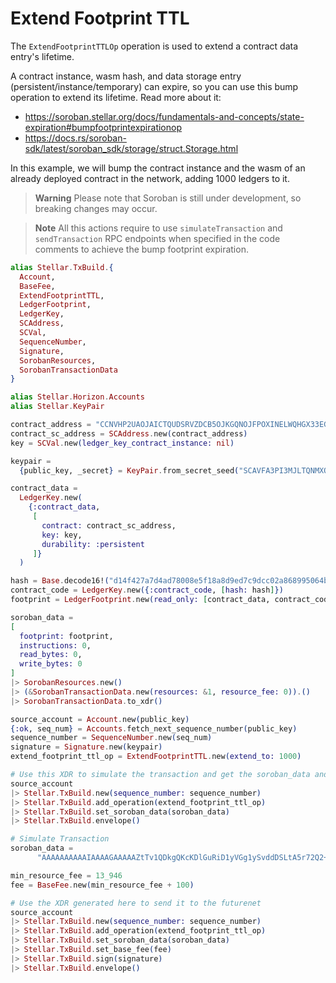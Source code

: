 # Extend Footprint TTL

The `ExtendFootprintTTLOp` operation is used to extend a contract data entry's lifetime.

A contract instance, wasm hash, and data storage entry (persistent/instance/temporary) can expire, so you can use this bump operation to extend its lifetime.
Read more about it:

- https://soroban.stellar.org/docs/fundamentals-and-concepts/state-expiration#bumpfootprintexpirationop
- https://docs.rs/soroban-sdk/latest/soroban_sdk/storage/struct.Storage.html

In this example, we will bump the contract instance and the wasm of an already deployed contract in the network, adding 1000 ledgers to it.

> **Warning**
> Please note that Soroban is still under development, so breaking changes may occur.

> **Note**
> All this actions require to use `simulateTransaction` and `sendTransaction` RPC endpoints when specified in the code comments to achieve the bump footprint expiration.

```elixir
alias Stellar.TxBuild.{
  Account,
  BaseFee,
  ExtendFootprintTTL,
  LedgerFootprint,
  LedgerKey,
  SCAddress,
  SCVal,
  SequenceNumber,
  Signature,
  SorobanResources,
  SorobanTransactionData
}

alias Stellar.Horizon.Accounts
alias Stellar.KeyPair

contract_address = "CCNVHP2UAOJAICTQUDSRVZDCB5OJKGQNOJFPOXINELWQHGX33EG34NV2"
contract_sc_address = SCAddress.new(contract_address)
key = SCVal.new(ledger_key_contract_instance: nil)

keypair =
  {public_key, _secret} = KeyPair.from_secret_seed("SCAVFA3PI3MJLTQNMXOUNBSEUOSY66YMG3T2KCQKLQBENNVLVKNPV3EK")

contract_data =
  LedgerKey.new(
    {:contract_data,
     [
       contract: contract_sc_address,
       key: key,
       durability: :persistent
     ]}
  )

hash = Base.decode16!("d14f427a7d4ad78008e5f18a8d9ed7c9dcc02a868995064b9a88a5a684b86624", case: :lower)
contract_code = LedgerKey.new({:contract_code, [hash: hash]})
footprint = LedgerFootprint.new(read_only: [contract_data, contract_code])

soroban_data =
[
  footprint: footprint,
  instructions: 0,
  read_bytes: 0,
  write_bytes: 0
]
|> SorobanResources.new()
|> (&SorobanTransactionData.new(resources: &1, resource_fee: 0)).()
|> SorobanTransactionData.to_xdr()

source_account = Account.new(public_key)
{:ok, seq_num} = Accounts.fetch_next_sequence_number(public_key)
sequence_number = SequenceNumber.new(seq_num)
signature = Signature.new(keypair)
extend_footprint_ttl_op = ExtendFootprintTTL.new(extend_to: 1000)

# Use this XDR to simulate the transaction and get the soroban_data and min_resource_fee
source_account
|> Stellar.TxBuild.new(sequence_number: sequence_number)
|> Stellar.TxBuild.add_operation(extend_footprint_ttl_op)
|> Stellar.TxBuild.set_soroban_data(soroban_data)
|> Stellar.TxBuild.envelope()

# Simulate Transaction
soroban_data =
      "AAAAAAAAAAIAAAAGAAAAAZtTv1QDkgQKcKDlGuRiD1yVGg1ySvddDSLtA5r72Q2+AAAAFAAAAAEAAAAH0U9Cen1K14AI5fGKjZ7XydzAKoaJlQZLmoilpoS4ZiQAAAAAAAAAAAAAAxwAAAAAAAAAAAAAGzI="

min_resource_fee = 13_946
fee = BaseFee.new(min_resource_fee + 100)

# Use the XDR generated here to send it to the futurenet
source_account
|> Stellar.TxBuild.new(sequence_number: sequence_number)
|> Stellar.TxBuild.add_operation(extend_footprint_ttl_op)
|> Stellar.TxBuild.set_soroban_data(soroban_data)
|> Stellar.TxBuild.set_base_fee(fee)
|> Stellar.TxBuild.sign(signature)
|> Stellar.TxBuild.envelope()

```
